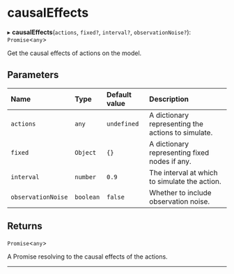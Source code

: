 # causalEffects


▸ **causalEffects**(`actions`, `fixed?`, `interval?`, `observationNoise?`): `Promise`\<`any`\>

Get the causal effects of actions on the model.

## Parameters

| Name | Type | Default value | Description |
| :------ | :------ | :------ | :------ |
| `actions` | `any` | `undefined` | A dictionary representing the actions to simulate. |
| `fixed` | `Object` | `{}` | A dictionary representing fixed nodes if any. |
| `interval` | `number` | `0.9` | The interval at which to simulate the action. |
| `observationNoise` | `boolean` | `false` | Whether to include observation noise. |

## Returns

`Promise`\<`any`\>

A Promise resolving to the causal effects of the actions.

___

